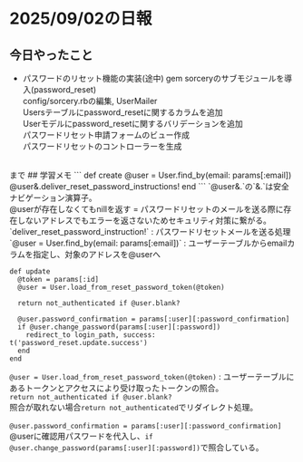 # 2025/09/02の日報
## 今日やったこと
* パスワードのリセット機能の実装(途中)
gem sorceryのサブモジュールを導入(password_reset)<br>
config/sorcery.rbの編集, UserMailer<br>
Usersテーブルにpassword_resetに関するカラムを追加<br>
Userモデルにpassword_resetに関するバリデーションを追加<br>
パスワードリセット申請フォームのビュー作成<br>
パスワードリセットのコントローラーを生成<br>
<br>
まで
## 学習メモ
```
def create
  @user = User.find_by(email: params[:email])
  @user&.deliver_reset_password_instructions!
end
```
`@user&.`の`&.`は安全ナビゲーション演算子。<br>
@userが存在しなくてもnillを返す = パスワードリセットのメールを送る際に存在しないアドレスでもエラーを返さないためセキュリティ対策に繋がる。<br>
`deliver_reset_password_instruction!` : パスワードリセットメールを送る処理<br>
`@user = User.find_by(email: params[:email])` : ユーザーテーブルからemailカラムを指定し、対象のアドレスを@userへ

```
def update
  @token = params[:id]
  @user = User.load_from_reset_password_token(@token)

  return not_authenticated if @user.blank?

  @user.password_confirmation = params[:user][:password_confirmation]
  if @user.change_password(params[:user][:password])
    redirect_to login_path, success: t('password_reset.update.success')
  end
end
```
`@user = User.load_from_reset_password_token(@token)` : ユーザーテーブルにあるトークンとアクセスにより受け取ったトークンの照合。<br>
`return not_authenticated if @user.blank?`<br>
照合が取れない場合`return not_authenticated`でリダイレクト処理。<br>
<br>
`@user.password_confirmation = params[:user][:password_confirmation]`
@userに確認用パスワードを代入し、`if @user.change_password(params[:user][:password])`で照合している。<br>
